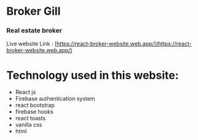 # Broker Gill
### Real estate broker

Live website Link : [https://react-broker-website.web.app/](https://react-broker-website.web.app/)

# Technology used in this website:

- React js
- Firebase authentication system
- react bootstrap
- firebase hooks
- react toasts
- vanilla css
- html
